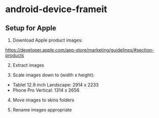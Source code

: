 # android-device-frameit

## Setup for Apple

1. Download Apple product images:

https://developer.apple.com/app-store/marketing/guidelines/#section-products

2. Extract images

3. Scale images down to (width x height):
   
- Tablet 12.9 inch Landscape: 2914 x 2233
- Phone Pro Vertical: 1314 x 2656

4. Move images to skins folders

5. Rename images appropriate
